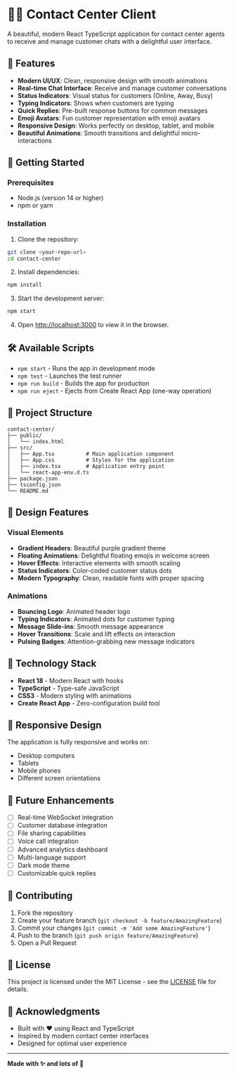 # 💬✨ Contact Center Client

A beautiful, modern React TypeScript application for contact center agents to receive and manage customer chats with a delightful user interface.

## 🌟 Features

- **Modern UI/UX**: Clean, responsive design with smooth animations
- **Real-time Chat Interface**: Receive and manage customer conversations
- **Status Indicators**: Visual status for customers (Online, Away, Busy)
- **Typing Indicators**: Shows when customers are typing
- **Quick Replies**: Pre-built response buttons for common messages
- **Emoji Avatars**: Fun customer representation with emoji avatars
- **Responsive Design**: Works perfectly on desktop, tablet, and mobile
- **Beautiful Animations**: Smooth transitions and delightful micro-interactions

## 🚀 Getting Started

### Prerequisites

- Node.js (version 14 or higher)
- npm or yarn

### Installation

1. Clone the repository:
```bash
git clone <your-repo-url>
cd contact-center
```

2. Install dependencies:
```bash
npm install
```

3. Start the development server:
```bash
npm start
```

4. Open [http://localhost:3000](http://localhost:3000) to view it in the browser.

## 🛠️ Available Scripts

- `npm start` - Runs the app in development mode
- `npm test` - Launches the test runner
- `npm run build` - Builds the app for production
- `npm run eject` - Ejects from Create React App (one-way operation)

## 📁 Project Structure

```
contact-center/
├── public/
│   └── index.html
├── src/
│   ├── App.tsx          # Main application component
│   ├── App.css          # Styles for the application
│   ├── index.tsx        # Application entry point
│   └── react-app-env.d.ts
├── package.json
├── tsconfig.json
└── README.md
```

## 🎨 Design Features

### Visual Elements
- **Gradient Headers**: Beautiful purple gradient theme
- **Floating Animations**: Delightful floating emojis in welcome screen
- **Hover Effects**: Interactive elements with smooth scaling
- **Status Indicators**: Color-coded customer status dots
- **Modern Typography**: Clean, readable fonts with proper spacing

### Animations
- **Bouncing Logo**: Animated header logo
- **Typing Indicators**: Animated dots for customer typing
- **Message Slide-ins**: Smooth message appearance
- **Hover Transitions**: Scale and lift effects on interaction
- **Pulsing Badges**: Attention-grabbing new message indicators

## 🔧 Technology Stack

- **React 18** - Modern React with hooks
- **TypeScript** - Type-safe JavaScript
- **CSS3** - Modern styling with animations
- **Create React App** - Zero-configuration build tool

## 📱 Responsive Design

The application is fully responsive and works on:
- Desktop computers
- Tablets
- Mobile phones
- Different screen orientations

## 🎯 Future Enhancements

- [ ] Real-time WebSocket integration
- [ ] Customer database integration
- [ ] File sharing capabilities
- [ ] Voice call integration
- [ ] Advanced analytics dashboard
- [ ] Multi-language support
- [ ] Dark mode theme
- [ ] Customizable quick replies

## 🤝 Contributing

1. Fork the repository
2. Create your feature branch (`git checkout -b feature/AmazingFeature`)
3. Commit your changes (`git commit -m 'Add some AmazingFeature'`)
4. Push to the branch (`git push origin feature/AmazingFeature`)
5. Open a Pull Request

## 📄 License

This project is licensed under the MIT License - see the [LICENSE](LICENSE) file for details.

## 🙏 Acknowledgments

- Built with ❤️ using React and TypeScript
- Inspired by modern contact center interfaces
- Designed for optimal user experience

---

**Made with ✨ and lots of 💜** 
